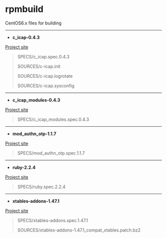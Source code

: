 # rpmbuild
CentOS6.x files for building

- - -
- **c_icap-0.4.3**

[Project site](http://c-icap.sourceforge.net/) 

 > SPECS/c_icap.spec.0.4.3
 >
 > SOURCES/c-icap.init
 >
 > SOURCES/c-icap.logrotate
 >
 > SOURCES/c-icap.sysconfig

- - -
- **c_icap_modules-0.4.3**

[Project site](http://c-icap.sourceforge.net/) 

 > SPECS/c_icap_modules.spec.0.4.3

- - -
- **mod_authn_otp-1.1.7**

[Project site](https://github.com/archiecobbs/mod-authn-otp) 

 > SPECS/mod_authn_otp.spec.1.1.7

- - -
- **ruby-2.2.4**

[Project site](http://www.ruby-lang.org/) 

 > SPECS/ruby.spec.2.2.4

- - -
- **xtables-addons-1.47.1**

[Project site](http://xtables-addons.sourceforge.net/) 

 > SPECS/xtables-addons.spec.1.47.1
 >
 > SOURCES/xtables-addons-1.47.1_compat_xtables.patch.bz2

